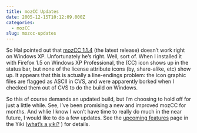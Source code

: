```yaml
---
title: mozCC Updates
date: 2005-12-15T10:12:09.000Z
categories:
  - mozCC
slug: mozcc-updates
---
```

So Hal pointed out that [mozCC 1.1.4][1]  (the latest release) doesn’t work right on Windows <span class="caps">XP</span>. Unfortunately he’s right. Well, sort of. When I installed it with Firefox 1.5 on Windows <span class="caps">XP</span> Professional, the (<span class="caps">CC</span>) icon shows up in the status bar, but none of the license attribute icons (by, share-alike, etc) show up. It appears that this is actually a line-endings problem: the icon graphic files are flagged as <span class="caps">ASCII</span> in <span class="caps">CVS</span>, and were apparently borked when I checked them out of <span class="caps">CVS</span> to do the build on Windows.

So this of course demands an updated build, but I’m choosing to hold off for just a little while. See, I’ve been promising a new and improved mozCC for months. And whlie I know I won’t have time to really do much in the near future, I would like to do a few updates. See the [upcoming features][2]  page in the Yiki ([what’s a yiki?][3] ) for details.



 [1]: http://yergler.net/projects/mozcc/install
 [2]: http://yergler.net/yiki/MozCc/UpcomingFeatures
 [3]: http://yergler.net/yiki/WhatsAYiki
